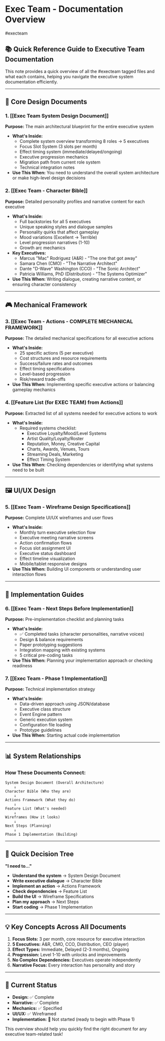 # Exec Team - Documentation Overview
#execteam 

## 📚 Quick Reference Guide to Executive Team Documentation

This note provides a quick overview of all the #execteam tagged files and what each contains, helping you navigate the executive system documentation efficiently.

---

## 🎯 Core Design Documents

### **1. [[Exec Team System Design Document]]**
**Purpose:** The main architectural blueprint for the entire executive system
- **What's Inside:**
  - Complete system overview transforming 8 roles → 5 executives
  - Focus Slot System (3 slots per month)
  - Effect timing system (immediate/delayed/ongoing)
  - Executive progression mechanics
  - Migration path from current role system
  - Technical integration notes
- **Use This When:** You need to understand the overall system architecture or make high-level design decisions

### **2. [[Exec Team - Character Bible]]**
**Purpose:** Detailed personality profiles and narrative content for each executive
- **What's Inside:**
  - Full backstories for all 5 executives
  - Unique speaking styles and dialogue samples
  - Personality quirks that affect gameplay
  - Mood variations (Excellent → Terrible)
  - Level progression narratives (1-10)
  - Growth arc mechanics
- **Key Executives:**
  - Marcus "Mac" Rodriguez (A&R) - "The one that got away"
  - Samara Chen (CMO) - "The Narrative Architect"
  - Dante "D-Wave" Washington (CCO) - "The Sonic Architect"
  - Patricia Williams, PhD (Distribution) - "The Systems Optimizer"
- **Use This When:** Writing dialogue, creating narrative content, or ensuring character consistency

---

## 🎮 Mechanical Framework

### **3. [[Exec Team - Actions - COMPLETE MECHANICAL FRAMEWORK]]**
**Purpose:** The detailed mechanical specifications for all executive actions
- **What's Inside:**
  - 25 specific actions (5 per executive)
  - Cost structures and resource requirements
  - Success/failure rates and outcomes
  - Effect timing specifications
  - Level-based progression
  - Risk/reward trade-offs
- **Use This When:** Implementing specific executive actions or balancing gameplay mechanics

### **4. [[Feature List (for EXEC TEAM) from Actions]]**
**Purpose:** Extracted list of all systems needed for executive actions to work
- **What's Inside:**
  - Required systems checklist:
    - Executive Loyalty/Mood/Level Systems
    - Artist Quality/Loyalty/Roster
    - Reputation, Money, Creative Capital
    - Charts, Awards, Venues, Tours
    - Streaming Deals, Marketing
    - Effect Timing System
- **Use This When:** Checking dependencies or identifying what systems need to be built

---

## 🖼️ UI/UX Design

### **5. [[Exec Team - Wireframe Design Specifications]]**
**Purpose:** Complete UI/UX wireframes and user flows
- **What's Inside:**
  - Monthly turn executive selection flow
  - Executive meeting narrative screens
  - Action confirmation flows
  - Focus slot assignment UI
  - Executive status dashboard
  - Effect timeline visualization
  - Mobile/tablet responsive designs
- **Use This When:** Building UI components or understanding user interaction flows

---

## 🚀 Implementation Guides

### **6. [[Exec Team - Next Steps Before Implementation]]**
**Purpose:** Pre-implementation checklist and planning tasks
- **What's Inside:**
  - ✅ Completed tasks (character personalities, narrative voices)
  - Design & balance requirements
  - Paper prototyping suggestions
  - Integration mapping with existing systems
  - 5 critical pre-coding tasks
- **Use This When:** Planning your implementation approach or checking readiness

### **7. [[Exec Team - Phase 1 Implementation]]**
**Purpose:** Technical implementation strategy
- **What's Inside:**
  - Data-driven approach using JSON/database
  - Executive class structure
  - Event Engine pattern
  - Generic execution system
  - Configuration file loading
  - Prototype guidelines
- **Use This When:** Starting actual code implementation

---

## 📊 System Relationships

### **How These Documents Connect:**

```
System Design Document (Overall Architecture)
    ↓
Character Bible (Who they are)
    ↓
Actions Framework (What they do)
    ↓
Feature List (What's needed)
    ↓
Wireframes (How it looks)
    ↓
Next Steps (Planning)
    ↓
Phase 1 Implementation (Building)
```

---

## 🎯 Quick Decision Tree

**"I need to..."**

- **Understand the system** → System Design Document
- **Write executive dialogue** → Character Bible
- **Implement an action** → Actions Framework
- **Check dependencies** → Feature List
- **Build the UI** → Wireframe Specifications
- **Plan my approach** → Next Steps
- **Start coding** → Phase 1 Implementation

---

## 💡 Key Concepts Across All Documents

1. **Focus Slots:** 3 per month, core resource for executive interaction
2. **5 Executives:** A&R, CMO, CCO, Distribution, CEO (player)
3. **Effect Types:** Immediate, Delayed (2-3 months), Ongoing
4. **Progression:** Level 1-10 with unlocks and improvements
5. **No Complex Dependencies:** Executives operate independently
6. **Narrative Focus:** Every interaction has personality and story

---

## 🔄 Current Status

- **Design:** ✅ Complete
- **Narrative:** ✅ Complete  
- **Mechanics:** ✅ Specified
- **UI/UX:** ✅ Wireframed
- **Implementation:** 🔲 Not started (ready to begin with Phase 1)

This overview should help you quickly find the right document for any executive team-related task!
